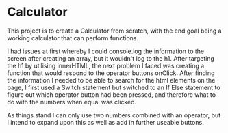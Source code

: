 # Calculator
This project is to create a Calculator from scratch, with the end goal being a working calculator that can perform functions. 

I had issues at first whereby I could console.log the information to the screen after creating an array, but it wouldn't log to the h1. After targeting the h1 by utilising innerHTML, the next problem I faced was creating a function that would respond to the operator buttons onClick. After finding the information I needed to be able to search for the html elements on the page, I first used a Switch statement but switched to an If Else statement to figure out which operator button had been pressed, and therefore what to do with the numbers when equal was clicked. 

As things stand I can only use two numbers combined with an operator, but I intend to expand upon this as well as add in further useable buttons.